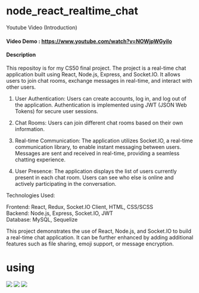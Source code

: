 # node_react_realtime_chat

Youtube Video (Introduction)
#### Video Demo : https://www.youtube.com/watch?v=NOWjpWGyiIo

#### Description
This repositoy is for my CS50 final project.
The project is a real-time chat application built using React, Node.js, Express, and Socket.IO. It allows users to join chat rooms, exchange messages in real-time, and interact with other users.


1. User Authentication: Users can create accounts, log in, and log out of the application. Authentication is implemented using JWT (JSON Web Tokens) for secure user sessions.

2. Chat Rooms: Users can join different chat rooms based on their own information.

3. Real-time Communication: The application utilizes Socket.IO, a real-time communication library, to enable instant messaging between users. Messages are sent and received in real-time, providing a seamless chatting experience.

4. User Presence: The application displays the list of users currently present in each chat room. Users can see who else is online and actively participating in the conversation.


Technologies Used:

Frontend: React, Redux, Socket.IO Client, HTML, CSS/SCSS <br />
Backend: Node.js, Express, Socket.IO, JWT <br />
Database: MySQL, Sequelize <br />


This project demonstrates the use of React, Node.js, and Socket.IO to build a real-time chat application. It can be further enhanced by adding additional features such as file sharing, emoji support, or message encryption.


# using

<img src="https://img.shields.io/badge/React.js-3B3B3B?style=round&logo=React&logoColor=61DAFB"/> <img src="https://img.shields.io/badge/Node.js-3B3B3B?style=round&logo=nodedotjs&logoColor=339933"/> <img src="https://img.shields.io/badge/MySQL-3B3B3B?style=round&logo=mysql&logoColor=4479A1"/>

